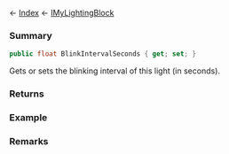 ← [Index](Api-Index) ← [IMyLightingBlock](Sandbox.ModAPI.Ingame.IMyLightingBlock)

### Summary

```csharp
public float BlinkIntervalSeconds { get; set; }
```

Gets or sets the blinking interval of this light (in seconds).

### Returns

### Example

### Remarks


